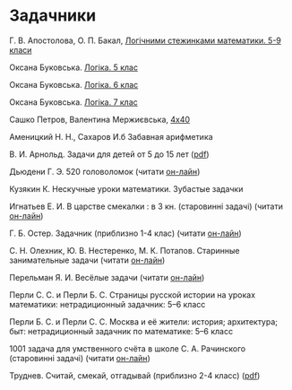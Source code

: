 # Задачники

Г. В. Апостолова, О. П. Бакал, [Логічними стежинками математики. 5-9 класи](https://www.geneza.ua/product/301)

Оксана Буковська. [Логіка. 5 клас](https://www.booklya.ua/book/log-ka-zoshit-konspekt-5-klas-177612/)

Оксана Буковська. [Логіка. 6 клас](https://www.booklya.ua/book/log-ka-zoshit-konspekt-6-klas-203323/)

Оксана Буковська. [Логіка. 7 клас](https://www.booklya.ua/book/log-ka-7-klas-zoshit-konspekt-210293/)

Сашко Петров, Валентина Мержиєвська, [4х40](http://alexandervpetrov.github.io/book.4x40/)



  
Аменицкий Н. Н., Сахаров И.б  Забавная арифметика 

В. И. Арнольд. Задачи для детей от 5 до 15 лет \([pdf](http://ilib.mccme.ru/pdf/VIA-taskbook.pdf)\)

 Дьюдени Г. Э. 520 головоломок \(читати [он-лайн](https://royallib.com/read/dyudeni_genri/pyatsot_dvadtsat_golovolomok.html#0)\)

 Кузякин К. Нескучные уроки математики. Зубастые задачки

 Игнатьев Е. И. В царстве смекалки : в 3 кн.  \(старовинні задачі\) \(читати [он-лайн](http://mathemlib.ru/books/item/f00/s00/z0000016/)\)

Г. Б. Остер. Задачник \(приблизно 1-4 клас\) \(читати [он-лайн](https://www.litmir.me/br/?b=135564)\)

 С. Н. Олехник, Ю. В. Нестеренко, М. К. Потапов. Старинные занимательные задачи \(читати [он-лайн](https://uch-lit.ru/matematika-2/dlya-shkolnikov/olehnik-s-n-i-dr-starinnyie-zanimateln)\)

 Перельман Я. И. Весёлые задачи \(читати [он-лайн](https://iknigi.net/avtor-yakov-perelman/64735-dlya-yunyh-matematikov-veselye-zadachi-yakov-perelman/read/page-1.html)\)

Перли С. С. и Перли Б. С. Страницы русской истории на уроках математики: нетрадиционный задачник: 5–6 класс

Перли Б. С. и Перли С. С. Москва и её жители: история; архитектура; быт: нетрадиционный задачник по математике: 5–6 класс

1001 задача для умственного счёта в школе С. А. Рачинского \(старовинні задачі\) \(читати [он-лайн](https://www.litmir.me/br/?b=262884&p=1)\)

Труднев. Считай, смекай, отгадывай \(приблизно 2-4 класс\) \([pdf](http://testuser7.narod.ru/School/Trudnev.pdf)\)

